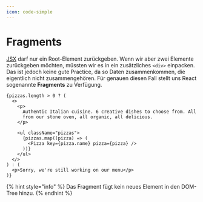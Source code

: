 ```yaml
---
icon: code-simple
---
```


# Fragments

[JSX](../jsx.md) darf nur ein Root-Element zurückgeben. Wenn wir aber zwei Elemente zurückgeben möchten, müssten wir es in ein zusätzliches `<div>` einpacken. Das ist jedoch keine gute Practice, da so Daten zusammenkommen, die eigentlich nicht zusammengehören. Für genauen diesen Fall stellt uns React sogenannte **Fragments** zu Verfügung.&#x20;

```tsx
{pizzas.length > 0 ? (
  <>
    <p>
      Authentic Italian cuisine. 6 creative dishes to choose from. All
      from our stone oven, all organic, all delicious.
    </p>

    <ul className="pizzas">
      {pizzas.map((pizza) => (
        <Pizza key={pizza.name} pizza={pizza} />
      ))}
    </ul>
  </>
) : (
  <p>Sorry, we're still working on our menu</p>
)}
```

{% hint style="info" %}
Das Fragment fügt kein neues Element in den DOM-Tree hinzu.
{% endhint %}

